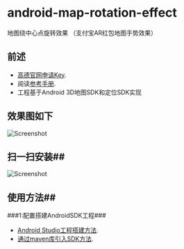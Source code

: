# android-map-rotation-effect
地图绕中心点旋转效果 （支付宝AR红包地图手势效果）

## 前述 ##
- [高德官网申请Key](http://lbs.amap.com/dev/#/).
- 阅读[参考手册](http://a.amap.com/lbs/static/unzip/Android_Map_Doc/index.html).
- 工程基于Android 3D地图SDK和定位SDK实现

## 效果图如下 ##
![Screenshot](https://raw.githubusercontent.com/amap-demo/android-map-rotation-effect/master/apk/picture.png)

## 扫一扫安装##
![Screenshot]( https://raw.githubusercontent.com/amap-demo/android-map-rotation-effect/master/apk/1488940475.png)  

## 使用方法##
###1:配置搭建AndroidSDK工程###
- [Android Studio工程搭建方法](http://lbs.amap.com/api/android-sdk/guide/creat-project/android-studio-creat-project/#add-jars).
- [通过maven库引入SDK方法](http://lbsbbs.amap.com/forum.php?mod=viewthread&tid=18786).
